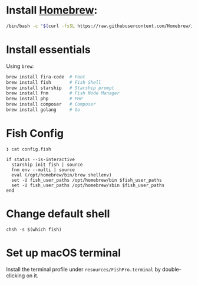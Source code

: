 # Install [Homebrew](https://brew.sh):

```bash
/bin/bash -c "$(curl -fsSL https://raw.githubusercontent.com/Homebrew/install/HEAD/install.sh)"
```

# Install essentials

Using `brew`:

```sh
brew install fira-code  # Font
brew install fish       # Fish Shell
brew install starship   # Starship prompt
brew install fnm        # Fish Node Manager
brew install php        # PHP
brew install composer   # Composer
brew install golang     # Go
```

# Fish Config

```
❯ cat config.fish
 
if status --is-interactive
  starship init fish | source
  fnm env --multi | source
  eval (/opt/homebrew/bin/brew shellenv)
  set -U fish_user_paths /opt/homebrew/bin $fish_user_paths
  set -U fish_user_paths /opt/homebrew/sbin $fish_user_paths
end
```

# Change default shell

```
chsh -s $(which fish)
```

# Set up macOS terminal

Install the terminal profile under `resources/FishPro.terminal` by double-clicking on it.
